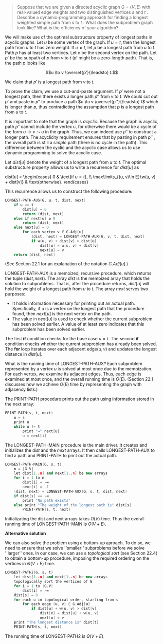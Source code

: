 > Suppose that we are given a directed acyclic graph $G = (V, E)$ with real-valued edge weights and two distinguished vertices $s$ and $t$ . Describe a dynamic-programming approach for finding a longest weighted simple path from $s$ to $t$ . What does the subproblem graph look like? What is the efficiency of your algorithm?

We will make use of the optimal substructure property of longest paths in acyclic graphs. Let $u$ be some vertex of the graph. If $u = t$, then the longest path from $u$ to $t$ has zero weight. If $u \ne t$, let $p$ be a longest path from $u$ to $t$. Path $p$ has at least two vertices. Let $v$ be the second vertex on the path. Let $p'$ be the subpath of $p$ from $v$ to $t$ ($p'$ might be a zero-length path). That is, the path $p$ looks like

$$u \to v \overset{p'}{\leadsto} t.$$

We claim that $p'$ is a longest path from $v$ to $t$.

To prove the claim, we use a cut-and-paste argument. If $p'$ were not a longest path, then there exists a longer path $p''$ from $v$ to $t$. We could cut out $p'$ and paste in $p''$ to produce a path $u \to v \overset{p''}{\leadsto} t$ which is longer than $p$, thus contradicting the assumption that $p$ is a longest path from $u$ to $t$.

It is important to note that the graph is _acyclic_. Because the graph is acyclic, path $p''$ cannot include the vertex u, for otherwise there would be a cycle of the form $u \to v \leadsto u$ in the graph. Thus, we can indeed use $p''$ to construct a longer path. The acyclicity requirement ensures that by pasting in path $p''$ , the overall path is still a _simple_ path (there is no cycle in the path). This difference between the cyclic and the acyclic case allows us to use dynamic programming to solve the acyclic case.

Let $dist[u]$ denote the weight of a longest path from $u$ to $t$. The optimal substructure property allows us to write a recurrence for $dist[u]$ as

dist[u] =
\begin{cases}
                                           0 & \text{if $u = t$}, \\\\
\max\limits_{(u, v)\in E}{w(u, v) + dist[v]} & \text{otherwise}.
\end{cases}

This recurrence allows us to construct the following procedure:

```cpp
LONGEST-PATH-AUS(G, u, t, dist, next)
    if u == t
        dist[u] = 0
        return (dist, next)
    else if next[u] ≥ 0
        return (dist, next)
    else next[u] = 0
        for each vertex v ∈ G.Adj[u]
            (dist, next) = LONGEST-PATH-AUX(G, v, t, dist, next)
            if w(u, v) + dist[v] > dist[u]
                dist[u] = w(u, v) + dist[v]
                next[u] = v
    return (dist, next)
```

(See Section 22.1 for an explanation of the notation $G.Adj[u]$.)

$\text{LONGEST-PATH-AUX}$ is a memoized, recursive procedure, which returns the tuple $(dist, next)$. The array $dist$ is the memoized array that holds the solution to subproblems. That is, after the procedure returns, $dist[u]$ will hold the weight of a longest path from $u$ to $t$. The array $next$ serves two purposes:

- It holds information necessary for printing out an actual path. Specifically, if $u$ is a vertex on the longest path that the procedure found, then $next[u]$ is the next vertex on the path.
- The value in $next[u]$ is used to check whether the current subproblem has been solved earlier. A value of at least zero indicates that this subproblem has been solved earlier.

The first **if** condition checks for the base case $u = t$. The second **if** condition checks whether the current subproblem has already been solved. The **for** loop iterates over each adjacent edge($u, v)$ and updates the longest distance in $dist[u]$.

What is the running time of $\text{LONGEST-PATH-AUX}$? Each subproblem represented by a vertex $u$ is solved at most once due to the memoization. For each vertex, we examine its adjacent edges. Thus, each edge is examined at most once, and the overall running time is $O(E)$. (Section 22.1 discusses how we achieve $O(E)$ time by representing the graph with adjacency lists.)

The $\text{PRINT-PATH}$ procedure prints out the path using information stored in the next array:

```cpp
PRINT-PATH(s, t, next)
    u = s
    print u
    while u != t
        print "→" next[u]
        u = next[i]
```

The $\text{LONGEST-PATH-MAIN}$ procedure is the main driver. It creates and initializes the $dist$ and the $next$ arrays. It then calls $\text{LONGEST-PATH-AUX}$ to find a path and $\text{PRINT-PATH}$ to print out the actual path.

```cpp
LONGEST-PATH-MAIN(G, s, t)
    n = |G.V|
    let dist[1..n] and next[1..n] be new arrays
    for i = 1 to n
        dist[i] = -∞
        next[i] = -1
    (dist, next) = LONGEST-PATH-AUX(G, s, t, dist, next)
    if dist[s] == -∞
        print "No path exists"
    else print "The weight of the longest path is" dist[s]
        PRINT-PATH(s, t, next)
```

Initializating the dist and next arrays takes $O(V)$ time. Thus the overall running time of $\text{LONGEST-PATH-MAIN}$ is $O(V + E)$.

**Alternative solution** 

We can also solve the problem using a bottom-up aproach. To do so, we need to ensure that we solve ''smaller'' subproblems before we solve ''larger'' ones. In our case, we can use a _topological sort_ (see Section 22.4) to obtain a bottom-up procedure, imposing the required ordering on the vertices in $\Theta(V + E)$ time.

```cpp
LONGEST-PATH2(G, s, t)
    let dist[1..n] and next[1..n] be new arrays
    topologically sort the vertices of G
    for i = 1 to |G.V|
        dist[i] = -∞
    dist[s] = 0
    for each u in topological order, starting from s
        for each edge (u, v) ∈ G.Adj[u]
            if dist[u] + w(u, v) > dist[v]
                dist[v] = dist[u] + w(u, v)
                next[u] = v
    print "The longest distance is" dist[t]
    PRINT-PATH(s, t, next)
```

The running time of $\text{LONGEST-PATH2}$ is $\Theta(V + E)$.
